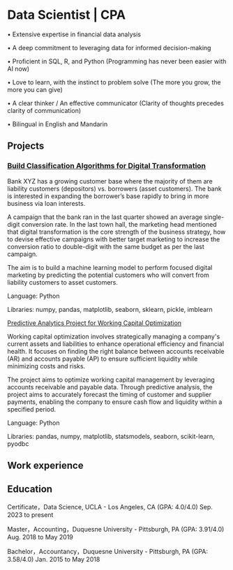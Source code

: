 # Data Scientist | CPA

• Extensive expertise in financial data analysis

• A deep commitment to leveraging data for informed decision-making

• Proficient in SQL, R, and Python (Programming has never been easier with AI now) 

• Love to learn, with the instinct to problem solve (The more you grow, the more you can give)

• A clear thinker / An effective communicator (Clarity of thoughts precedes clarity of communication)

• Bilingual in English and Mandarin

## Projects

### [Build Classification Algorithms for Digital Transformation](https://github.com/KJZou56/digital-transformation)

Bank XYZ has a growing customer base where the majority of them are liability customers (depositors) vs. borrowers (asset customers). The bank is interested in expanding the borrower’s base rapidly to bring in more business via loan interests.

A campaign that the bank ran in the last quarter showed an average single-digit conversion rate. In the last town hall, the marketing head mentioned that digital transformation is the core strength of the business strategy, how to devise effective campaigns with better target marketing to increase the conversion ratio to double-digit with the same budget as per the last campaign.

The aim is to build a machine learning model to perform focused digital marketing by predicting the potential customers who will convert from liability customers to asset customers.

Language: Python

Libraries: numpy, pandas, matplotlib, seaborn, sklearn, pickle, imblearn

[Predictive Analytics Project for Working Capital Optimization](https://github.com/KJZou56/Working-Capital-Optimization)

Working capital optimization involves strategically managing a company's current assets and liabilities to enhance operational efficiency and financial health. It focuses on finding the right balance between accounts receivable (AR) and accounts payable (AP) to ensure sufficient liquidity while minimizing costs and risks.

The project aims to optimize working capital management by leveraging accounts receivable and payable data. Through predictive analysis, the project aims to accurately forecast the timing of customer and supplier payments, enabling the company to ensure cash flow and liquidity within a specified period.

Language: Python

Libraries: pandas, numpy, matplotlib, statsmodels, seaborn, scikit-learn, pyodbc
## Work experience


## Education
Certificate，Data Science, UCLA - Los Angeles, CA (GPA: 4.0/4.0) Sep. 2023 to present

Master，Accounting，Duquesne University - Pittsburgh, PA (GPA: 3.91/4.0) Aug. 2018 to May 2019

Bachelor，Accountancy，Duquesne University - Pittsburgh, PA (GPA: 3.58/4.0) Jan. 2015 to May 2018

